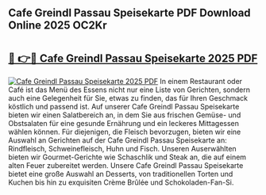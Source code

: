 ## Cafe Greindl Passau Speisekarte PDF Download Online 2025 OC2Kr

# <h2><a href="http://gcafmpc.nevu.top/?p=Cafe+Greindl+Passau+Speisekarte">🔗 👉🔴 Cafe Greindl Passau Speisekarte 2025 PDF</a></h2>

[![Cafe Greindl Passau Speisekarte 2025 PDF](https://i.imgur.com/dBaPXMq.png)](http://gcafmpc.nevu.top/?p=Cafe+Greindl+Passau+Speisekarte)
In einem Restaurant oder Café ist das Menü des Essens nicht nur eine Liste von Gerichten, sondern auch eine Gelegenheit für Sie, etwas zu finden, das für Ihren Geschmack köstlich und passend ist. Auf unserer Cafe Greindl Passau Speisekarte bieten wir einen Salatbereich an, in dem Sie aus frischen Gemüse- und Obstsalaten für eine gesunde Ernährung und ein leckeres Mittagessen wählen können. Für diejenigen, die Fleisch bevorzugen, bieten wir eine Auswahl an Gerichten auf der Cafe Greindl Passau Speisekarte an: Rindfleisch, Schweinefleisch, Huhn und Fisch. Unseren Auserwählten bieten wir Gourmet-Gerichte wie Schaschlik und Steak an, die auf einem alten Feuer zubereitet werden. Unsere Cafe Greindl Passau Speisekarte bietet eine große Auswahl an Desserts, von traditionellen Torten und Kuchen bis hin zu exquisiten Crème Brûlée und Schokoladen-Fan-Si.

